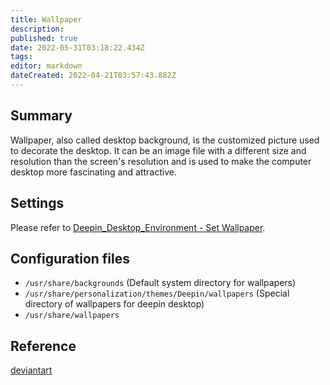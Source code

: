 ```yaml
---
title: Wallpaper
description: 
published: true
date: 2022-05-31T03:18:22.434Z
tags: 
editor: markdown
dateCreated: 2022-04-21T03:57:43.882Z
---
```


## Summary

Wallpaper, also called desktop background, is the customized picture used to decorate the desktop. It can be an image file with a different size and resolution than the screen's resolution and is used to make the computer desktop more fascinating and attractive.

## Settings

Please refer to [Deepin_Desktop_Environment - Set Wallpaper](Deepin_Desktop_Environment#Set_Wallpaper).

## Configuration files

* `/usr/share/backgrounds`    (Default system directory for wallpapers)
* `/usr/share/personalization/themes/Deepin/wallpapers`    (Special directory of wallpapers for deepin desktop)
* `/usr/share/wallpapers`

## Reference

[deviantart](http://www.deviantart.com/)
